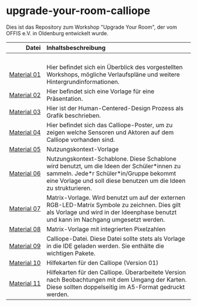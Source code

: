 # upgrade-your-room-calliope
Dies ist das Repository zum Workshop "Upgrade Your Room", der vom OFFIS e.V. in Oldenburg entwickelt wurde.

| Datei | Inhaltsbeschreibung |
| ------------: | :-------------- |
| <img width=250/> | <img width=500/> |
| [Material 01](/Material_01_Workshopbeschreibung_v2.0.pdf) | Hier befindet sich ein Überblick des vorgestellten Workshops, mögliche Verlaufspläne und weitere Hintergrundinformationen. |
| [Material 02](/Material_02_Vorlage_Präsentation.pptx) | Hier befindet sich eine Vorlage für eine Präsentation. |
| [Material 03](/Material_03_HCD-Prozess.pdf) | Hier ist der Human-Centered-Design Prozess als Grafik beschrieben. |
| [Material 04](/Material_04_Calliope_Poster.pdf) | Hier befindet sich das Calliope-Poster, um zu zeigen welche Sensoren und Aktoren auf dem Calliope vorhanden sind. |
| [Material 05](/Material_05_Nutzungskontext_Zimmer.pdf) | Nutzungskontext-Vorlage |
| [Material 06](/Material_06_NutzungskontextSchablone_Zimmer.pdf) | Nutzungskontext-Schablone. Diese Schablone wird benutzt, um die Ideen der Schüler\*innen zu sammeln. Jede\*r Schüler\*in/Gruppe bekommt eine Vorlage und soll diese benutzen um die Ideen zu strukturieren. |
| [Material 07](/Material_07_Matrix_Vorlage.pdf) | Matrix-Vorlage. Wird benutzt um auf der externen RGB-LED-Matrix Symbole zu zeichnen. Dies gilt als Vorlage und wird in der Ideenphase benutzt und kann im Nachgang umgesetzt werden. |
| [Material 08](/Material_08_Matrix_Vorlage2.pdf) | Matrix-Vorlage mit integrierten Pixelzahlen |
| [Material 09](/Material_09_Calliope_Datei.hex) | Calliope-Datei. Diese Datei sollte stets als Vorlage in die IDE geladen werden. Sie enthälte die wichtigen Pakete. |
| [Material 10](Material_10_Hilfekarten_ALL_v1.pdf) | Hilfekarten für den Calliope (Version 01) |
| [Material 11](Material_11_Hilfekarten_ALL_v2.pdf) | Hilfekarten für den Calliope. Überarbeitete Version nach Beobachtungen mit dem Umgang der Karten. Diese sollten doppelseitig im A5-Format gedruckt werden. |
